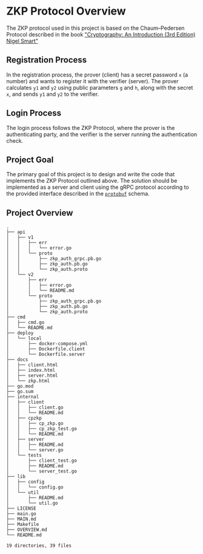 # ZKP Protocol Overview

The ZKP protocol used in this project is based on the Chaum–Pedersen Protocol described in the book ["Cryptography: An Introduction (3rd Edition) Nigel Smart"](https://www.cs.umd.edu/~waa/414-F11/IntroToCrypto.pdf)

## Registration Process

In the registration process, the prover (client) has a secret password `x` (a number) and wants to register it with the verifier (server). The prover calculates `y1` and `y2` using public parameters `g` and `h`, along with the secret `x`, and sends `y1` and `y2` to the verifier.

## Login Process

The login process follows the ZKP Protocol, where the prover is the authenticating party, and the verifier is the server running the authentication check.

## Project Goal

The primary goal of this project is to design and write the code that implements the ZKP Protocol outlined above. The solution should be implemented as a server and client using the gRPC protocol according to the provided interface described in the [`protobuf`](https://github.com/srinathLN7/zkp-authentication/blob/main/api/v2/proto/zkp_auth.proto) schema. 


## Project Overview

```
.
├── api
│   ├── v1
│   │   ├── err
│   │   │   └── error.go
│   │   └── proto
│   │       ├── zkp_auth_grpc.pb.go
│   │       ├── zkp_auth.pb.go
│   │       └── zkp_auth.proto
│   └── v2
│       ├── err
│       │   ├── error.go
│       │   └── README.md
│       └── proto
│           ├── zkp_auth_grpc.pb.go
│           ├── zkp_auth.pb.go
│           └── zkp_auth.proto
├── cmd
│   ├── cmd.go
│   └── README.md
├── deploy
│   └── local
│       ├── docker-compose.yml
│       ├── Dockerfile.client
│       └── Dockerfile.server
├── docs
│   ├── client.html
│   ├── index.html
│   ├── server.html
│   └── zkp.html
├── go.mod
├── go.sum
├── internal
│   ├── client
│   │   ├── client.go
│   │   └── README.md
│   ├── cpzkp
│   │   ├── cp_zkp.go
│   │   ├── cp_zkp_test.go
│   │   └── README.md
│   ├── server
│   │   ├── README.md
│   │   └── server.go
│   └── tests
│       ├── client_test.go
│       ├── README.md
│       └── server_test.go
├── lib
│   ├── config
│   │   └── config.go
│   └── util
│       ├── README.md
│       └── util.go
├── LICENSE
├── main.go
├── MAIN.md
├── Makefile
├── OVERVIEW.md
└── README.md

19 directories, 39 files

```
